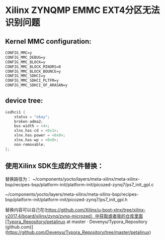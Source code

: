 # Xilinx ZYNQMP EMMC EXT4分区无法识别问题

## Kernel MMC configuration:

```markdown
CONFIG_MMC=y
CONFIG_MMC_DEBUG=y
CONFIG_MMC_BLOCK=y
CONFIG_MMC_BLOCK_MINORS=8
CONFIG_MMC_BLOCK_BOUNCE=y
CONFIG_MMC_SDHCI=y
CONFIG_MMC_SDHCI_PLTFM=y
CONFIG_MMC_SDHCI_OF_ARASAN=y
```

## device tree:

```c
&sdhci1 {
	status = "okay";
	broken-adma2;
	bus-width = <4>;
	xlnx,has-cd = <0x1>;
	xlnx,has-power = <0x0>;
	xlnx,has-wp = <0x0>;
	non-removable;
};
```

## 使用Xilinx SDK生成的文件替换：

替换路径为： ~/components/yocto/layers/meta-xilinx/meta-xilinx-bsp/recipes-bsp/platform-init/platform-init/picozed-zynq7/ps7_init_gpl.c

​						 ~/components/yocto/layers/meta-xilinx/meta-xilinx-bsp/recipes-bsp/platform-init/platform-init/picozed-zynq7/ps7_init_gpl.h

替换内容可以自己在(https://github.com/Xilinx/u-boot-xlnx/tree/xilinx-v2017.4/board/xilinx/zynq/zynq-microzed）中获取或者我的仓库里面[Typora_Repository/petalinux at master · Devenyu/Typora_Repository (github.com)](https://github.com/Devenyu/Typora_Repository/tree/master/petalinux)
